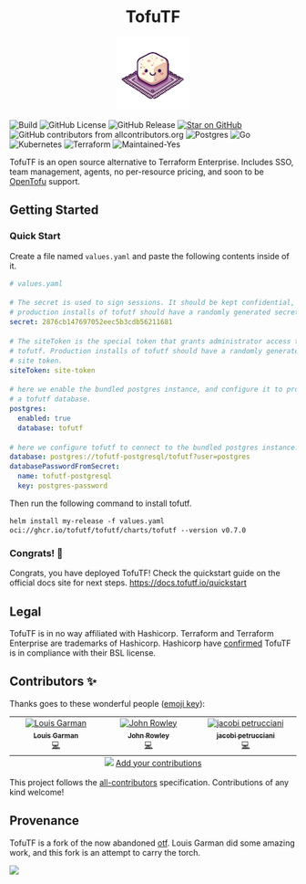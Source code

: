 <h1 align="center"> TofuTF </h1>
<p align="center">
    <img src="readme_logo.png" />
</p>

![Build](https://github.com/tofutf/tofutf/actions/workflows/build.yml/badge.svg)  ![GitHub License](https://img.shields.io/github/license/tofutf/tofutf) ![GitHub Release](https://img.shields.io/github/v/release/tofutf/tofutf) [![Star on GitHub](https://img.shields.io/github/stars/tofutf/tofutf.svg?style=flat)](https://github.com/tofutf/tofutf/stargazers) ![GitHub contributors from allcontributors.org](https://img.shields.io/github/all-contributors/tofutf/tofutf) ![Postgres](https://img.shields.io/badge/postgres-%23316192.svg?style=flat&logo=postgresql&logoColor=white) ![Go](https://img.shields.io/badge/go-%2300ADD8.svg?style=flat&logo=go&logoColor=white) ![Kubernetes](https://img.shields.io/badge/kubernetes-%23326ce5.svg?style=flat&logo=kubernetes&logoColor=white) ![Terraform](https://img.shields.io/badge/terraform-%235835CC.svg?style=flat&logo=terraform&logoColor=white) ![Maintained-Yes](https://img.shields.io/badge/Maintained%3F-yes-green.svg?style=flat) 

TofuTF is an open source alternative to Terraform Enterprise. Includes SSO, team management, agents, no per-resource pricing, and soon to be [OpenTofu](https://opentofu.org/) support.

## Getting Started

### Quick Start

Create a file named `values.yaml` and paste the following contents inside of it.

```yaml
# values.yaml

# The secret is used to sign sessions. It should be kept confidential, and 
# production installs of tofutf should have a randomly generated secret.
secret: 2876cb147697052eec5b3cdb56211681

# The siteToken is the special token that grants administrator access to 
# tofutf. Production installs of tofutf should have a randomly generated
# site token.
siteToken: site-token

# here we enable the bundled postgres instance, and configure it to provision
# a tofutf database.
postgres:
  enabled: true
  database: tofutf

# here we configure tofutf to connect to the bundled postgres instance. 
database: postgres://tofutf-postgresql/tofutf?user=postgres
databasePasswordFromSecret:
  name: tofutf-postgresql
  key: postgres-password
```

Then run the following command to install tofutf.

```
helm install my-release -f values.yaml oci://ghcr.io/tofutf/tofutf/charts/tofutf --version v0.7.0
```

### Congrats! 🎉
Congrats, you have deployed TofuTF! Check the quickstart guide on the official docs site for next steps. https://docs.tofutf.io/quickstart

## Legal

TofuTF is in no way affiliated with Hashicorp. Terraform and Terraform Enterprise are trademarks of Hashicorp. Hashicorp have [confirmed](https://www.reddit.com/r/Terraform/comments/15p2p32/impact_of_new_licensing_on_open_source/) TofuTF is in compliance with their BSL license.

## Contributors ✨

Thanks goes to these wonderful people ([emoji key](https://allcontributors.org/docs/en/emoji-key)):

<!-- ALL-CONTRIBUTORS-LIST:START - Do not remove or modify this section -->
<!-- prettier-ignore-start -->
<!-- markdownlint-disable -->
<table>
  <tbody>
    <tr>
      <td align="center" valign="top" width="14.28%"><a href="https://github.com/leg100"><img src="https://avatars.githubusercontent.com/u/75728?v=4?s=32" width="32px;" alt="Louis Garman"/><br /><sub><b>Louis Garman</b></sub></a><br /><a href="https://github.com/tofutf/tofutf/commits?author=leg100" title="Code">💻</a></td>
      <td align="center" valign="top" width="14.28%"><a href="http://blog.johnrowley.co"><img src="https://avatars.githubusercontent.com/u/3454480?v=4?s=32" width="32px;" alt="John Rowley"/><br /><sub><b>John Rowley</b></sub></a><br /><a href="https://github.com/tofutf/tofutf/commits?author=robbert229" title="Code">💻</a></td>
      <td align="center" valign="top" width="14.28%"><a href="https://github.com/jpetrucciani"><img src="https://avatars.githubusercontent.com/u/8117202?v=4?s=32" width="32px;" alt="jacobi petrucciani"/><br /><sub><b>jacobi petrucciani</b></sub></a><br /><a href="https://github.com/tofutf/tofutf/commits?author=jpetrucciani" title="Code">💻</a></td>
    </tr>
  </tbody>
  <tfoot>
    <tr>
      <td align="center" size="13px" colspan="7">
        <img src="https://raw.githubusercontent.com/all-contributors/all-contributors-cli/1b8533af435da9854653492b1327a23a4dbd0a10/assets/logo-small.svg">
          <a href="https://all-contributors.js.org/docs/en/bot/usage">Add your contributions</a>
        </img>
      </td>
    </tr>
  </tfoot>
</table>

<!-- markdownlint-restore -->
<!-- prettier-ignore-end -->

<!-- ALL-CONTRIBUTORS-LIST:END -->

This project follows the [all-contributors](https://github.com/all-contributors/all-contributors) specification. Contributions of any kind welcome!

## Provenance

TofuTF is a fork of the now abandoned [otf](https://github.com/leg100/otf). Louis Garman did some amazing work, and this fork is an attempt to carry the torch.

<img src="readme_otf_logo.png" width="128px"/>
